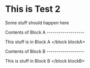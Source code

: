 This is Test 2
==============

Some stuff should happen here

<block blockA>
Contents of Block A
-------------------

This stuff is in Block A
</block blockA>

<block blockB>
Contents of Block B
-------------------

This is stuff in Block B
</block blockB>
